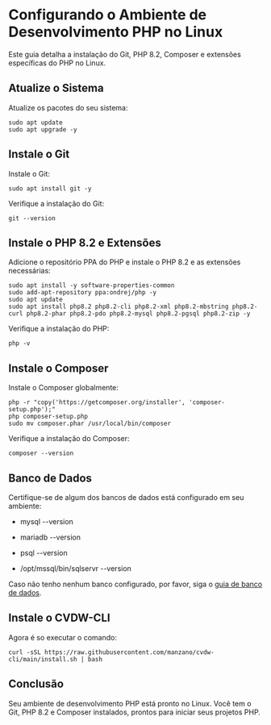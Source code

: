 
# Configurando o Ambiente de Desenvolvimento PHP no Linux

Este guia detalha a instalação do Git, PHP 8.2, Composer e extensões específicas do PHP no Linux.

## Atualize o Sistema

Atualize os pacotes do seu sistema:

```console
sudo apt update
sudo apt upgrade -y
```

## Instale o Git

Instale o Git:

```console
sudo apt install git -y
```

Verifique a instalação do Git:

```console
git --version
```

## Instale o PHP 8.2 e Extensões

Adicione o repositório PPA do PHP e instale o PHP 8.2 e as extensões necessárias:

```console
sudo apt install -y software-properties-common
sudo add-apt-repository ppa:ondrej/php -y
sudo apt update
sudo apt install php8.2 php8.2-cli php8.2-xml php8.2-mbstring php8.2-curl php8.2-phar php8.2-pdo php8.2-mysql php8.2-pgsql php8.2-zip -y
```

Verifique a instalação do PHP:

```console
php -v
```

## Instale o Composer

Instale o Composer globalmente:

```console
php -r "copy('https://getcomposer.org/installer', 'composer-setup.php');"
php composer-setup.php
sudo mv composer.phar /usr/local/bin/composer
```

Verifique a instalação do Composer:

```console
composer --version
```

## Banco de Dados

Certifique-se de algum dos bancos de dados está configurado em seu ambiente:

- mysql --version

- mariadb --version

- psql --version

- /opt/mssql/bin/sqlservr --version

Caso não tenho nenhum banco configurado, por favor, siga o [guia de banco de dados](GuiaDB.md).

## Instale o CVDW-CLI

Agora é so executar o comando:

```console
curl -sSL https://raw.githubusercontent.com/manzano/cvdw-cli/main/install.sh | bash
```

## Conclusão

Seu ambiente de desenvolvimento PHP está pronto no Linux. Você tem o Git, PHP 8.2 e Composer instalados, prontos para iniciar seus projetos PHP.
